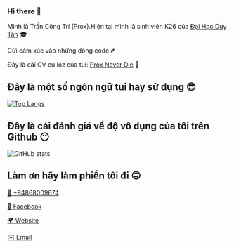 ### Hi there 👋

Mình là Trần Công Trí (Prox).Hiện tại mình là sinh viên K26 của [Đại Học Duy Tân](https://duytan.edu.vn) 🎓

Gửi cảm xúc vào những dòng code 💕

Đây là cái CV củ loz của tui: [Prox Never Die](https://captainprox.github.io) 📄

## Đây là một số ngôn ngữ tui hay sử dụng 😎
[![Top Langs](https://github-readme-stats.vercel.app/api/top-langs/?username=captainprox&layout=compact)](#)

## Đây là cái đánh giá về độ vô dụng của tôi trên Github 😶
![ GitHub stats](https://github-readme-stats.vercel.app/api?username=captainprox&show_icons=true)

## Làm ơn hãy làm phiền tôi đi 🙃
[📱 +84868009674](https://tel:+84868009674)

[📘 Facebook](https://www.facebook.com/Prox.Error404)

[🌍 Website](https://captainprox.github.io)

[✉️ Email](mailto:trancongtri008@gmail.com)

<!--
**captainprox/captainprox** is a ✨ _special_ ✨ repository because its `README.md` (this file) appears on your GitHub profile.

Here are some ideas to get you started:

- 🔭 I’m currently working on ...
- 🌱 I’m currently learning ...
- 👯 I’m looking to collaborate on ...
- 🤔 I’m looking for help with ...
- 💬 Ask me about ...
- 📫 How to reach me: ...
- 😄 Pronouns: ...
- ⚡ Fun fact: ...
-->
